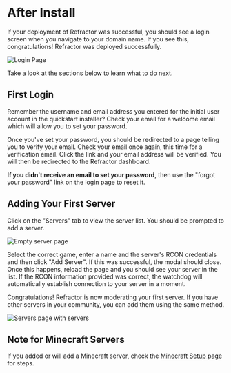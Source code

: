 # After Install

If your deployment of Refractor was successful, you should see a login screen when you navigate to your domain name. If you see this, congratulations! Refractor was deployed successfully.

![Login Page](/images/login_page.png)

Take a look at the sections below to learn what to do next.

## First Login

Remember the username and email address you entered for the initial user account in the quickstart installer? Check your email for a welcome email which will allow you to set your password.

Once you've set your password, you should be redirected to a page telling you to verify your email. Check your email once again, this time for a verification email. Click the link and your email address will be verified. You will then be redirected to the Refractor dashboard.

**If you didn't receive an email to set your password**, then use the "forgot your password" link on the login page to reset it.

## Adding Your First Server

Click on the "Servers" tab to view the server list. You should be prompted to add a server.

![Empty server page](/images/servers_page1.png)

Select the correct game, enter a name and the server's RCON credentials and then click "Add Server". If this was successful, the modal should close. Once this happens, reload the page and you should see your server in the list. If the RCON information provided was correct, the watchdog will automatically establish connection to your server in a moment.

Congratulations! Refractor is now moderating your first server. If you have other servers in your community, you can add them using the same method.

![Servers page with servers](/images/servers_page3.png)

## Note for Minecraft Servers

If you added or will add a Minecraft server, check the [Minecraft Setup page]() for steps.
